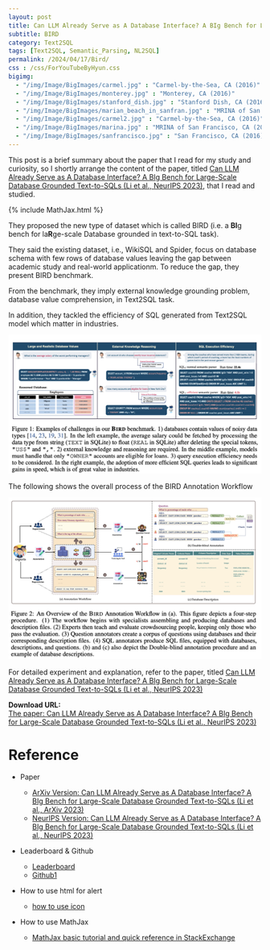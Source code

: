 ```yaml
---
layout: post
title: Can LLM Already Serve as A Database Interface? A BIg Bench for Large-Scale Database Grounded Text-to-SQLs
subtitle: BIRD
category: Text2SQL
tags: [Text2SQL, Semantic_Parsing, NL2SQL]
permalink: /2024/04/17/Bird/
css : /css/ForYouTubeByHyun.css
bigimg: 
  - "/img/Image/BigImages/carmel.jpg" : "Carmel-by-the-Sea, CA (2016)"
  - "/img/Image/BigImages/monterey.jpg" : "Monterey, CA (2016)"
  - "/img/Image/BigImages/stanford_dish.jpg" : "Stanford Dish, CA (2016)"
  - "/img/Image/BigImages/marian_beach_in_sanfran.jpg" : "MRINA of San Francisco, CA (2016)"
  - "/img/Image/BigImages/carmel2.jpg" : "Carmel-by-the-Sea, CA (2016)"
  - "/img/Image/BigImages/marina.jpg" : "MRINA of San Francisco, CA (2016)"
  - "/img/Image/BigImages/sanfrancisco.jpg" : "San Francisco, CA (2016)"
---
```


This post is a brief summary about the paper that I read for my study and curiosity, so I shortly arrange the content of the paper, titled [Can LLM Already Serve as A Database Interface? A BIg Bench for Large-Scale Database Grounded Text-to-SQLs (Li et al., NeurIPS 2023)](https://openreview.net/forum?id=dI4wzAE6uV), that I read and studied. 

{% include MathJax.html %}

They proposed the new type of dataset which is called BIRD (i.e. a **BI**g bench for la**R**ge-scale Database grounded in text-to-SQL task).

They said the existing dataset, i.e., WikiSQL and Spider, focus on database schema with few rows of database values leaving the gap between academic study and real-world applicationm. To reduce the gap, they present BIRD benchmark.

From the benchmark, they imply external knowledge grounding problem, database value comprehension, in Text2SQL task.

In addition, they tackled the efficiency of SQL generated from Text2SQL model which matter in industries.

![Li et al., NeurIPS 2023](/img/Image/NaturalLanguageProcessing/Papers/Text2SQL/2024-04-17-Bird/Bird_figure1.png)

The following shows the overall process of the BIRD Annotation Workflow

![Li et al., NeurIPS 2023](/img/Image/NaturalLanguageProcessing/Papers/Text2SQL/2024-04-17-Bird/Bird_figure2.png)

For detailed experiment and explanation, refer to the paper, titled [Can LLM Already Serve as A Database Interface? A BIg Bench for Large-Scale Database Grounded Text-to-SQLs (Li et al., NeurIPS 2023)](https://openreview.net/forum?id=dI4wzAE6uV)

<div class="alert alert-success" role="alert"><i class="fa fa-paperclip fa-lg"></i> <b>Download URL: </b><br>
  <a href="https://openreview.net/forum?id=dI4wzAE6uV">The paper: Can LLM Already Serve as A Database Interface? A BIg Bench for Large-Scale Database Grounded Text-to-SQLs (Li et al., NeurIPS 2023)</a>
  </div>

# Reference 

- Paper 
  - [ArXiv Version: Can LLM Already Serve as A Database Interface? A BIg Bench for Large-Scale Database Grounded Text-to-SQLs (Li et al., ArXiv 2023)](https://arxiv.org/abs/2305.03111)
  - [NeurIPS Version: Can LLM Already Serve as A Database Interface? A BIg Bench for Large-Scale Database Grounded Text-to-SQLs (Li et al., NeurIPS 2023)](https://openreview.net/forum?id=dI4wzAE6uV)
    
- Leaderboard & Github
  -  [Leaderboard](https://bird-bench.github.io/)
  -  [Github1](https://github.com/AlibabaResearch/DAMO-ConvAI/tree/main/bird)
  
- How to use html for alert
  - [how to use icon](http://idratherbewriting.com/documentation-theme-jekyll/mydoc_icons.html)
 
- How to use MathJax 
  - [MathJax basic tutorial and quick reference in StackExchange](https://math.meta.stackexchange.com/questions/5020/mathjax-basic-tutorial-and-quick-reference)

